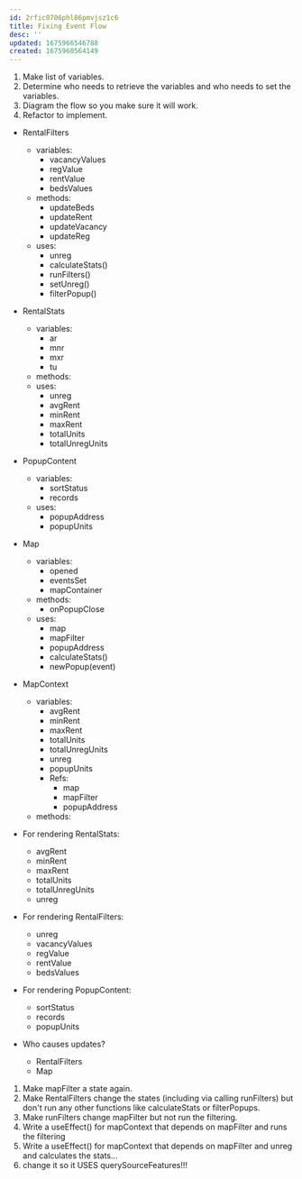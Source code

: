 ```yaml
---
id: 2rfic0706phl86pmvjsz1c6
title: Fixing Event Flow
desc: ''
updated: 1675966546788
created: 1675960564149
---
```

1. Make list of variables.
2. Determine who needs to retrieve the variables and who needs to set the variables.
3. Diagram the flow so you make sure it will work.
4. Refactor to implement.

* RentalFilters
    * variables:
        * vacancyValues
        * regValue
        * rentValue
        * bedsValues
    * methods:
        * updateBeds
        * updateRent
        * updateVacancy
        * updateReg
    * uses:
        * unreg
        * calculateStats()
        * runFilters()
        * setUnreg()
        * filterPopup()
* RentalStats
    * variables:
        * ar
        * mnr
        * mxr
        * tu
    * methods:
    * uses:
        * unreg
        * avgRent
        * minRent
        * maxRent
        * totalUnits
        * totalUnregUnits
* PopupContent
    * variables:
        * sortStatus
        * records
    * uses:
        * popupAddress
        * popupUnits
* Map
    * variables:
        * opened
        * eventsSet
        * mapContainer
    * methods:
        * onPopupClose
    * uses:
        * map
        * mapFilter
        * popupAddress
        * calculateStats()
        * newPopup(event)
* MapContext
    * variables:
        * avgRent
        * minRent
        * maxRent
        * totalUnits
        * totalUnregUnits
        * unreg
        * popupUnits
        * Refs:
            * map
            * mapFilter
            * popupAddress
    * methods: 

* For rendering RentalStats:
    * avgRent
    * minRent
    * maxRent
    * totalUnits
    * totalUnregUnits
    * unreg
* For rendering RentalFilters:
    * unreg
    * vacancyValues
    * regValue
    * rentValue
    * bedsValues
* For rendering PopupContent:
    * sortStatus
    * records
    * popupUnits

* Who causes updates?
    * RentalFilters
    * Map

1. Make mapFilter a state again.
2. Make RentalFilters change the states (including via calling runFilters) but don't run any other functions like calculateStats or filterPopups.
3. Make runFilters change mapFilter but not run the filtering.
3. Write a useEffect() for mapContext that depends on mapFilter and runs the filtering
4. Write a useEffect() for mapContext that depends on mapFilter and unreg and calculates the stats... 
5. change it so it USES querySourceFeatures!!!